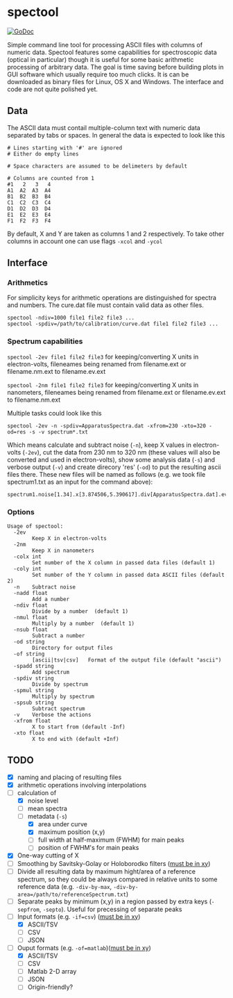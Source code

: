 spectool
========
[![GoDoc](https://godoc.org/github.com/shvgn/spectool?status.svg)](https://godoc.org/github.com/shvgn/spectool)

Simple command line tool for processing ASCII files with columns of numeric data. Spectool features some capabilities for spectroscopic data (optical in particular) though it is useful for some basic arithmetic processing of arbitrary data. The goal is time saving before building plots in GUI software which usually require too much clicks. It is can be downloaded as binary files for Linux, OS X and Windows. The interface and code are not quite polished yet.


Data
----

The ASCII data must contail multiple-column text with numeric data separated by tabs or spaces. In general the data is expected to look like this

```
# Lines starting with '#' are ignored
# Either do empty lines

# Space characters are assumed to be delimeters by default

# Columns are counted from 1
#1   2   3   4
A1  A2  A3  A4
B1  B2  B3  B4
C1  C2  C3  C4
D1  D2  D3  D4
E1  E2  E3  E4
F1  F2  F3  F4
```

By default, X and Y are taken as columns 1 and 2 respectively. To take other columns in account one can use flags `-xcol` and `-ycol`


Interface
---------

### Arithmetics

For simplicity keys for arithmetic operations are distinguished for spectra and numbers. The cure.dat file must contain valid data as other files.
```
spectool -ndiv=1000 file1 file2 file3 ...
spectool -spdiv=/path/to/calibration/curve.dat file1 file2 file3 ...
``` 


### Spectrum capabilities

`spectool -2ev file1 file2 file3` for keeping/converting X units in electron-volts, fileneames being renamed from filename.ext or filename.nm.ext to filename.ev.ext

`spectool -2nm file1 file2 file3` for keeping/converting X units in nanometers, fileneames being renamed from filename.ext or filename.ev.ext to filename.nm.ext

Multiple tasks could look like this 
```
spectool -2ev -n -spdiv=ApparatusSpectra.dat -xfrom=230 -xto=320 -od=res -s -v spectrum*.txt
```
Which means calculate and subtract noise (`-n`), keep X values in electron-volts (`-2ev`), cut the data from 230 nm to 320 nm (these values will also be converted and used in electron-volts), show some analysis data (`-s`) and verbose output (`-v`) and create direcory 'res' (`-od`) to put the resulting ascii files there. These new files will be named as follows (e.g. we took file spectrum1.txt as an input for the command above):
```
spectrum1.noise[1.34].x[3.874506,5.390617].div[ApparatusSpectra.dat].ev.txt
```

### Options
```
Usage of spectool:
  -2ev
    	Keep X in electron-volts
  -2nm
    	Keep X in nanometers
  -colx int
    	Set number of the X column in passed data files (default 1)
  -coly int
    	Set number of the Y column in passed data ASCII files (default 2)
  -n	Subtract noise
  -nadd float
    	Add a number
  -ndiv float
    	Divide by a number  (default 1)
  -nmul float
    	Multiply by a number  (default 1)
  -nsub float
    	Subtract a number
  -od string
    	Directory for output files
  -of string
    	[ascii|tsv|csv]   Format of the output file (default "ascii")
  -spadd string
    	Add spectrum
  -spdiv string
    	Divide by spectrum
  -spmul string
    	Multiply by spectrum
  -spsub string
    	Subtract spectrum
  -v	Verbose the actions
  -xfrom float
    	X to start from (default -Inf)
  -xto float
    	X to end with (default +Inf)
```




TODO
-----
- [x] naming and placing of resulting files
- [x] arithmetic operations involving interpolations
- [ ] calculation of 
  - [x] noise level
  - [ ] mean spectra
  - [ ] metadata (`-s`)
    - [x] area under curve
    - [x] maximum position (x,y)
    - [ ] full width at half-maximum (FWHM) for main peaks
    - [ ] position of FWHM's for main peaks
- [x] One-way cutting of X
- [ ] Smoothing by Savitsky-Golay or Holoborodko filters ([must be in xy](https://github.com/shvgn/xy))
- [ ] Divide all resulting data by maximum hight/area of a reference spectrum, so they could be always compared in relative units to some reference data (e.g. `-div-by-max`, `-div-by-area=/path/to/referenceSpectrum.txt`)
- [ ] Separate peaks by minimum (x,y) in a region passed by extra keys (`-sepfrom`, `-septo`). Useful for precessing of separate peaks
- [ ] Input formats (e.g. `-if=csv`) ([must be in xy](https://github.com/shvgn/xy))
  - [x] ASCII/TSV
  - [ ] CSV
  - [ ] JSON
- [ ] Ouput formats (e.g. `-of=matlab`)([must be in xy](https://github.com/shvgn/xy))
  - [x] ASCII/TSV
  - [ ] CSV
  - [ ] Matlab 2-D array
  - [ ] JSON
  - [ ] Origin-friendly?

